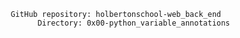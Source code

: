                GitHub repository: holbertonschool-web_back_end
                     Directory: 0x00-python_variable_annotations
